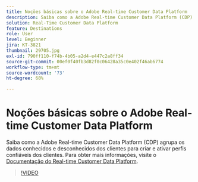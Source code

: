 ```yaml
---
title: Noções básicas sobre o Adobe Real-time Customer Data Platform
description: Saiba como a Adobe Real-time Customer Data Platform (CDP) agrupa os dados conhecidos e desconhecidos dos clientes para criar e ativar perfis confiáveis dos clientes.
solution: Real-Time Customer Data Platform
feature: Destinations
role: User
level: Beginner
jira: KT-3821
thumbnail: 29705.jpg
exl-id: 790ff110-f74b-4b05-a2d4-e447c2a8ff34
source-git-commit: 00ef0f40fb3d82f0c06428a35c0e402f46ab6774
workflow-type: tm+mt
source-wordcount: '73'
ht-degree: 68%

---
```


# Noções básicas sobre o Adobe Real-time Customer Data Platform

Saiba como a Adobe Real-time Customer Data Platform (CDP) agrupa os dados conhecidos e desconhecidos dos clientes para criar e ativar perfis confiáveis dos clientes. Para obter mais informações, visite o [Documentação do Real-time Customer Data Platform](https://experienceleague.adobe.com/docs/experience-platform/rtcdp/overview.html?lang=pt-BR).

>[!VIDEO](https://video.tv.adobe.com/v/29705?learn=on)
